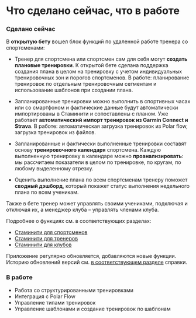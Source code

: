 # Что сделано сейчас, что в работе

### Сделано сейчас
В **открытую бету** вошел блок функций по удаленной работе тренера со спортсменами:

* Тренер для спортсмена или спортсмен сам для себя могут **создать плановые тренировки**. К открытой бете сделана поддержка создания плана в целом на тренировку с учетом индивидуальных тренировочных зон и порогов спортсменов. 
В работе: планирование тренировок по отдельным тренировочным сегментам  и использование шаблонов при создании плана. 

* Запланированные тренировки можно выполнить в спортивных часах или со смартфоном и фактические данные будут автоматически импортированы в Стаминити и сопоставлены с планом. Уже работает **автоматический импорт тренировок из Garmin Connect и Strava**. В работе: автоматическая загрузка тренировок из Polar flow, загрузка тренировок из файлов.

* Запланированные и фактически выполненные тренировки составят основу **тренировочного календаря** спортсмена. Каждую выполненную тренировку в календаре можно **проанализировать**: мы рассчитаем показатели в целом по тренировке, по кругам, по любому выделенному отрезку.

* Оценить выполнение плана по всем спортсменам тренеру поможет **сводный дэшборд**, который покажет статус выполнения недельного плана по всем ученикам.

Также в бете тренер может управлять своими учениками, подключая и отключая их, а менеджер клуба – управлять членами клуба. 

Подробнее о функциях см. в соответствующих разделах:
* [Стаминити для спортсменов](/athletes/staminity-for-athlete.md) 
* [Стаминити для тренеров](/coaches/staminity-for-coach.md)
* [Стаминити для клубов](/clubs/staminity-for-clubs.md)

Приложение регулярно обновляется, добавляются новые функции. Историю обновлений версий см. [в соответствующем разделе](/zakrytaya-beta/version-history.md) справки.


### В работе
* Работа со структурированными тренировками
* Интеграция с Polar Flow
* Управление типами тренировок
* Управление шаблонами и создание тренировок по шаблонам